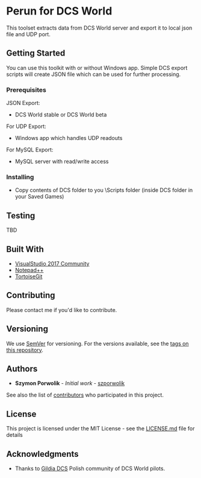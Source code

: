 # Perun for DCS World

This toolset extracts data from DCS World server and export it to local json file and UDP port.

## Getting Started

You can use this toolkit with or without Windows app. Simple DCS export scripts will create JSON file which can be used for further processing.

### Prerequisites

JSON Export:
* DCS World stable or DCS World beta

For UDP Export:
* Windows app which handles UDP readouts

For MySQL Export:
* MySQL server with read/write access

### Installing

* Copy contents of DCS folder to you \Scripts folder (inside DCS folder in your Saved Games)

## Testing

TBD

## Built With

* [VisualStudio 2017 Community](https://visualstudio.microsoft.com/vs/community/) 
* [Notepad++](https://notepad-plus-plus.org/)
* [TortoiseGit](https://tortoisegit.org/)

## Contributing

Please contact me if you'd like to contribute.

## Versioning

We use [SemVer](http://semver.org/) for versioning. For the versions available, see the [tags on this repository](https://github.com/szporwolik/perun/tags). 

## Authors

* **Szymon Porwolik** - *Initial work* - [szporwolik](https://github.com/szporwolik)

See also the list of [contributors](https://github.com/szporwolik/perun/contributors) who participated in this project.

## License

This project is licensed under the MIT License - see the [LICENSE.md](LICENSE.md) file for details

## Acknowledgments

* Thanks to [Gildia DCS](https://forum.gildia.org) Polish community of DCS World pilots.
